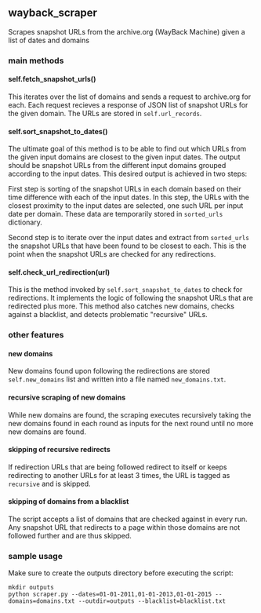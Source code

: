 ## wayback_scraper

Scrapes snapshot URLs from the archive.org (WayBack Machine) given a list of dates and domains

### main methods

#### self.fetch_snapshot_urls()

This iterates over the list of domains and sends a request to archive.org for each. Each request recieves a response of JSON list of snapshot URLs for the given domain. The URLs are stored in `self.url_records`.

#### self.sort_snapshot_to_dates()

The ultimate goal of this method is to be able to find out which URLs from the given input domains are closest to the given input dates. The output should be snapshot URLs from the different input domains grouped according to the input dates. This desired output is achieved in two steps: 

First step is sorting of the snapshot URLs in each domain based on their time difference with each of the input dates. In this step, the URLs with the closest proximity to the input dates are selected, one such URL per input date per domain. These data are temporarily stored in `sorted_urls` dictionary.

Second step is to iterate over the input dates and extract from `sorted_urls` the snapshot URLs that have been found to be closest to each. This is the point when the snapshot URLs are checked for any redirections.

#### self.check_url_redirection(url)

This is the method invoked by `self.sort_snapshot_to_dates` to check for redirections. It implements the logic of following the snapshot URLs that are redirected plus more. This method also catches new domains, checks against a blacklist, and detects problematic "recursive" URLs.

### other features

#### new domains

New domains found upon following the redirections are stored `self.new_domains` list and written into a file named `new_domains.txt`.

#### recursive scraping of new domains

While new domains are found, the scraping executes recursively taking the new domains found in each round as inputs for the next round until no more new domains are found.

#### skipping of recursive redirects

If redirection URLs that are being followed redirect to itself or keeps redirecting to another URLs for at least 3 times, the URL is tagged as `recursive` and is skipped.

#### skipping of domains from a blacklist

The script accepts a list of domains that are checked against in every run. Any snapshot URL that redirects to a page within those domains are not followed further and are thus skipped.

### sample usage

Make sure to create the outputs directory before executing the script:

    mkdir outputs
    python scraper.py --dates=01-01-2011,01-01-2013,01-01-2015 --domains=domains.txt --outdir=outputs --blacklist=blacklist.txt
